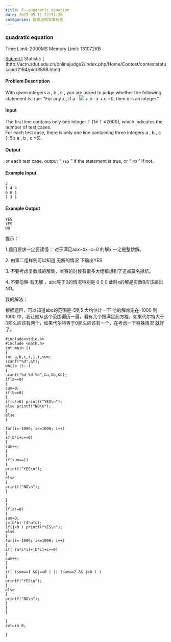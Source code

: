 ```yaml
---
title: F——quadratic equation
date: 2017-05-11 22:51:26
categories: 数据结构文章标签
---
```

###  quadratic equation

Time Limit: 2000MS  Memory Limit: 131072KB

[ Submit
](http://acm.sdut.edu.cn/onlinejudge2/index.php/Home/Contest/contestsubmit/cid/2164/pid/3898.html)
[ Statistic
](http://ac<!-- more -->m.sdut.edu.cn/onlinejudge2/index.php/Home/Contest/conteststatus/cid/2164/pid/3898.html)

####  Problem Description

With given integers  a  ,  b  ,  c  , you are asked to judge whether the
following statement is true: "For any  x  , if  a  ⋅
![](http://acm.sdut.edu.cn/image/3898.png) \+  b  ⋅  x  \+  c  =0, then  x  is
an integer."

####  Input

The first line contains only one integer  T  (1≤  T  ≤2000), which indicates
the number of test cases.  
For each test case, there is only one line containing three integers  a  ,  b
,  c  (−5≤  a  ,  b  ,  c  ≤5).

####  Output

or each test case, output “ ` YES ` ” if the statement is true, or “ ` NO ` ”
if not.

####  Example Input

    
    
    3
    1 4 4
    0 0 1
    1 3 1
    

####  Example Output

    
    
    YES
    YES
    NO

提示：

1.题目要求一定要读懂： 对于满足ax*x+b*x+c=0 的解x 一定是整数解。

2\. 由第二组样例可以知道 无解的情况 下输出YES

3\. 不要考虑复数域的解集，省赛的时候有很多大佬都想到了这点莫名掉坑。

4\. 不要忽略 有无解 ，abc等于0的情况特别是 0 0 0 此时x的解是实数R应该输出NO。

我的解法：

根据题目，可以知道abc的范围是-5到5 大约估计一下 他的解肯定在-1000 到1000
中，我让他从这个范围遍历一遍，看有几个跟满足此方程。如果代尔特大于0那么应该有两个，如果代尔特等于0那么应该有一个，在考虑一下特殊情况 就好了。

    
    
    #include<stdio.h>
    #include <math.h>
    int main ()
    {
    int a,b,c,i,j,t,sum;
    scanf("%d",&t);
    while (t--)
    {
    scanf("%d %d %d",&a,&b,&c);
    if(a==0)
    {
    sum=0;
    if(b==0)
    {
    if(c!=0) printf("YES\n");
    else printf("NO\n");
    }
    else
    {
    
    for(i=-1000; i<=1000; i++)
    {
    if(b*i+c==0)
    {
    sum++;
    }
    }
    if(sum==1)
    {
    printf("YES\n");
    }
    else
    {
    printf("NO\n");
    }
    
    }
    }
    if(a!=0)
    {
    sum=0;
    j=(b*b)-(4*a*c);
    if(j<0 ) printf("YES\n");
    else
    {
    for(i=-1000; i<=1000; i++)
    {
    if( (a*i*i)+(b*i)+c==0)
    {
    sum++;
    }
    }
    if( (sum==1 &&j==0 ) || (sum==2 && j>0 ) )
    {
    printf("YES\n");
    }
    else
    {
    printf("NO\n");
    }
    }
    }
    
    }
    return 0;
    
    }

  
  

  


